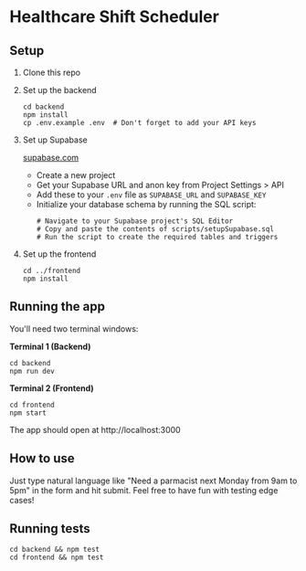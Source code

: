 # Healthcare Shift Scheduler

## Setup

1. Clone this repo
2. Set up the backend

   ```
   cd backend
   npm install
   cp .env.example .env  # Don't forget to add your API keys
   ```

3. Set up Supabase

   [supabase.com](https://supabase.com)
   - Create a new project
   - Get your Supabase URL and anon key from Project Settings > API
   - Add these to your `.env` file as `SUPABASE_URL` and `SUPABASE_KEY`
   - Initialize your database schema by running the SQL script:
     ```
     # Navigate to your Supabase project's SQL Editor
     # Copy and paste the contents of scripts/setupSupabase.sql
     # Run the script to create the required tables and triggers
     ```

4. Set up the frontend
   ```
   cd ../frontend
   npm install
   ```

## Running the app

You'll need two terminal windows:

**Terminal 1 (Backend)**

```
cd backend
npm run dev
```

**Terminal 2 (Frontend)**

```
cd frontend
npm start
```

The app should open at http://localhost:3000

## How to use

Just type natural language like "Need a parmacist next Monday from 9am to 5pm" in the form and hit submit. Feel free to have fun with testing edge cases!

## Running tests

```
cd backend && npm test
cd frontend && npm test
```
